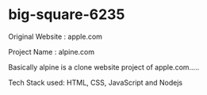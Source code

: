 # big-square-6235

Original Website : apple.com

Project Name : alpine.com

Basically alpine is a clone website project of apple.com.....

Tech Stack used: HTML, CSS, JavaScript and Nodejs
